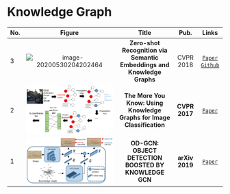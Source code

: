# Knowledge Graph

|No.   |Figure   |Title   |Pub.  |Links|
|-----|:-----:|:-----:|:-----:|:---:|
|3 |![image-20200530204202464](D:\git_yqkong\Paper_list\IM\ZSKG.png) |__Zero-shot Recognition via Semantic Embeddings and Knowledge Graphs__ |CVPR 2018 |[`Paper`](https://arxiv.org/pdf/1803.08035.pdf)  [`Github`](https://github.com/JudyYe/zero-shot-gcn)|
|2|![MYK](IM/MYK.png)|__The More You Know: Using Knowledge Graphs for Image Classification__|__CVPR 2017__|[`Paper`](http://openaccess.thecvf.com/content_cvpr_2017/papers/Marino_The_More_You_CVPR_2017_paper.pdf)  |
|1|![OD-GCN](IM/OD-GCN.png)|__OD-GCN: OBJECT DETECTION BOOSTED BY KNOWLEDGE GCN__|__arXiv 2019__|[`Paper`](https://arxiv.org/abs/1908.04385)  |
